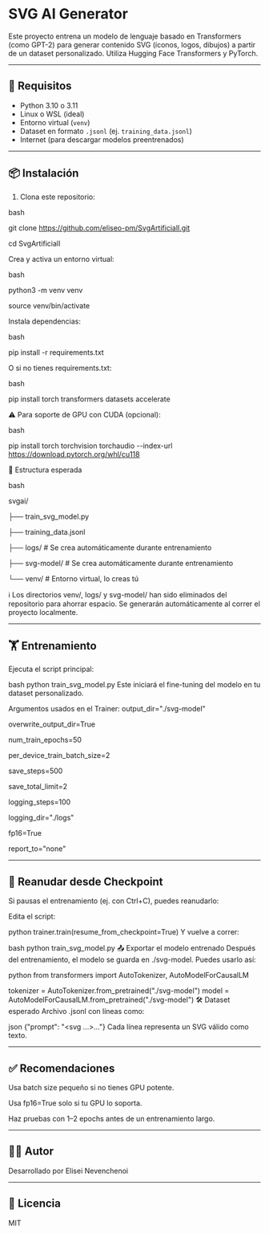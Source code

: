 # SVG AI Generator

Este proyecto entrena un modelo de lenguaje basado en Transformers (como GPT-2) para generar contenido SVG (íconos, logos, dibujos) a partir de un dataset personalizado. Utiliza Hugging Face Transformers y PyTorch.

---

## 🧠 Requisitos

- Python 3.10 o 3.11
- Linux o WSL (ideal)
- Entorno virtual (`venv`)
- Dataset en formato `.jsonl` (ej. `training_data.jsonl`)
- Internet (para descargar modelos preentrenados)

---

## 📦 Instalación

1. Clona este repositorio:

bash

git clone https://github.com/eliseo-pm/SvgArtificialI.git

cd SvgArtificialI

Crea y activa un entorno virtual:

bash

python3 -m venv venv

source venv/bin/activate

Instala dependencias:

bash

pip install -r requirements.txt

O si no tienes requirements.txt:

bash

pip install torch transformers datasets accelerate

⚠️ Para soporte de GPU con CUDA (opcional):

bash

pip install torch torchvision torchaudio --index-url https://download.pytorch.org/whl/cu118

📁 Estructura esperada

bash

svgai/

├── train_svg_model.py

├── training_data.jsonl

├── logs/              # Se crea automáticamente durante entrenamiento

├── svg-model/         # Se crea automáticamente durante entrenamiento

└── venv/              # Entorno virtual, lo creas tú

ℹ️ Los directorios venv/, logs/ y svg-model/ han sido eliminados del repositorio para ahorrar espacio. Se generarán automáticamente al correr el proyecto localmente.

---

## 🏋️ Entrenamiento
Ejecuta el script principal:

bash
python train_svg_model.py
Este iniciará el fine-tuning del modelo en tu dataset personalizado.

Argumentos usados en el Trainer:
output_dir="./svg-model"

overwrite_output_dir=True

num_train_epochs=50

per_device_train_batch_size=2

save_steps=500

save_total_limit=2

logging_steps=100

logging_dir="./logs"

fp16=True

report_to="none"

---

## 🔄 Reanudar desde Checkpoint
Si pausas el entrenamiento (ej. con Ctrl+C), puedes reanudarlo:

Edita el script:

python
trainer.train(resume_from_checkpoint=True)
Y vuelve a correr:

bash
python train_svg_model.py
📤 Exportar el modelo entrenado
Después del entrenamiento, el modelo se guarda en ./svg-model. Puedes usarlo así:

python
from transformers import AutoTokenizer, AutoModelForCausalLM

tokenizer = AutoTokenizer.from_pretrained("./svg-model")
model = AutoModelForCausalLM.from_pretrained("./svg-model")
🛠 Dataset esperado
Archivo .jsonl con líneas como:

json
{"prompt": "<svg ...>...</svg>"}
Cada línea representa un SVG válido como texto.

---

## ✅ Recomendaciones
Usa batch size pequeño si no tienes GPU potente.

Usa fp16=True solo si tu GPU lo soporta.

Haz pruebas con 1–2 epochs antes de un entrenamiento largo.

---

## 🧑‍💻 Autor
Desarrollado por Elisei Nevenchenoi

---

## 📄 Licencia
MIT
